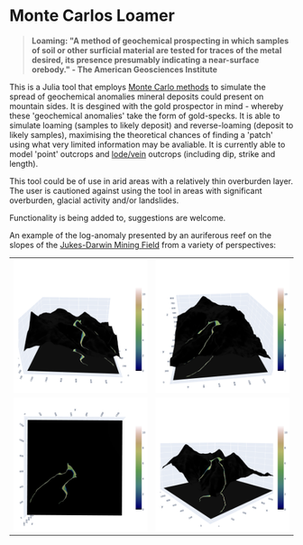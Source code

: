 # Monte Carlos Loamer

> __Loaming: "A method of geochemical prospecting in which samples of soil or other surficial material are tested for traces of the metal desired, its presence presumably indicating a near-surface orebody." - The American Geosciences Institute__

This is a Julia tool that employs [Monte Carlo methods](https://en.wikipedia.org/wiki/Monte_Carlo_method) to simulate the spread of geochemical anomalies mineral deposits could present on mountain sides. It is desgined with the gold prospector in mind - whereby these 'geochemical anomalies' take the form of gold-specks. It is able to simulate loaming (samples to likely deposit) and reverse-loaming (deposit to likely samples), maximising the theoretical chances of finding a 'patch' using what very limited information may be avaliable. It is currently able to model 'point' outcrops and [lode/vein](https://en.wikipedia.org/wiki/Lode) outcrops (including dip, strike and length). 

This tool could be of use in arid areas with a relatively thin overburden layer. The user is cautioned against using the tool in areas with significant overburden, glacial activity and/or landslides.

Functionality is being added to, suggestions are welcome.

An example of the log-anomaly presented by an auriferous reef on the slopes of the [Jukes-Darwin Mining Field](https://en.wikipedia.org/wiki/Mount_Jukes_mine_sites) from a variety of perspectives:

<table>
  <tr>
    <td>
      <img src="https://github.com/TSP66/Monte-Carlos-Loamer/blob/main/Images/Example_1.png" alt="Image 1">
    </td>
    <td>
      <img src="https://github.com/TSP66/Monte-Carlos-Loamer/blob/main/Images/Example_2.png" alt="Image 2">
    </td>
  </tr>
  <tr>
    <td>
      <img src="https://github.com/TSP66/Monte-Carlos-Loamer/blob/main/Images/Example_3.png" alt="Image 3">
    </td>
    <td>
      <img src="https://github.com/TSP66/Monte-Carlos-Loamer/blob/main/Images/Example_4.png" alt="Image 4">
    </td>
  </tr>
</table>

